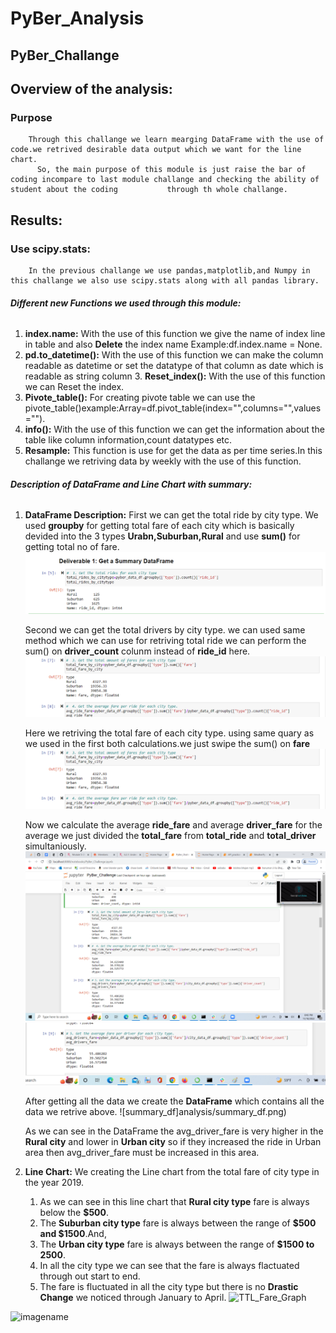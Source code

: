 # PyBer_Analysis

  ## PyBer_Challange

## **Overview of the analysis:**

  ### **Purpose**
        Through this challange we learn mearging DataFrame with the use of code.we retrived desirable data output which we want for the line chart.
          So, the main purpose of this module is just raise the bar of coding incompare to last module challange and checking the ability of student about the coding           through th whole challange.
          
  ## **Results:**
  
  ### **Use scipy.stats:**
        In the previous challange we use pandas,matplotlib,and Numpy in this challange we also use scipy.stats along with all pandas library. 
        
  ###### **Different new Functions we used through this module:**
  
  1. **index.name:**
         With the use of this function we give the name of index line in table and also **Delete** the index name Example:df.index.name = None.
  2. **pd.to_datetime():**
         With the use of this function we can make the column readable as datetime or set the datatype of that column as date which is readable as string column         3. **Reset_index():**
         With the use of this function we can Reset the index.
  4. **Pivote_table():**                                                                                                                                                        For creating pivote table we can use the pivote_table()example:Array=df.pivot_table(index="",columns="",values="").
  5.  **info():**                                                                                                                                                                With the use of this function we can get the information about the table like column information,count datatypes etc.
  6.  **Resample:**                                                                                                                                                              This function is use for get the data as per time series.In this challange we retriving data by weekly with the use of this function.
  
   ###### **Description of DataFrame and Line Chart with summary:**
   
  1. **DataFrame Description:**
        First we can get the total ride by city type.
        We used **groupby** for getting total fare of each city which is basically devided into the 3 types **Urabn,Suburban,Rural** and use **sum()** for getting             total no of fare.
        ![total_ride](analysis/total_ride.png)
        
        Second we can get the total drivers by city type.
        we can used same method which we can use for retriving total ride we can perform the sum() on **driver_count** colunm instead of **ride_id** here.
        ![total_drivers](analysis/total_drivers.png)
        
        Here we retriving the total fare of each city type.
        using same quary as we used in the first both calculations.we just swipe the sum() on **fare**
        ![total_fare](analysis/total_fare.png)
        
        Now we calculate the average **ride_fare** and average **driver_fare** for the average we just divided the **total_fare** from **total_ride** and 
        **total_driver** simultaniously.
        ![avg_ride_fare](analysis/avg_ride_fare.png)
        ![avg_driver_fare](analysis/avg_driver_fare.png)
        
        After getting all the data we create the **DataFrame** which contains all the data we retrive above.
        ![summary_df]analysis/summary_df.png)
        
        As we can see in the DataFrame the avg_driver_fare is very higher in the **Rural city** and lower in **Urban city** so if they increased the ride in Urban area 
        then avg_driver_fare must be increased in this area.
        
   2. **Line Chart:**
        We creating the Line chart from the total fare of city type in the year 2019.
        1. As we can see in this line chart that **Rural city type** fare is always below the **$500**.
        2. The **Suburban city type** fare is always between the range of **$500 and $1500**.And,
        3. The **Urban city type** fare is always between the range of **$1500 to 2500**.
        4. In all the city type we can see that the fare is always flactuated through out start to end.
        5. The fare is fluctuated in all the city type but there is no **Drastic Change** we noticed through January to April.
       ![TTL_Fare_Graph](link)       
        
        

        
        
  
 
   
   
   ![imagename](link)
        
   
        
  
